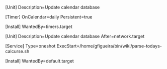 [Unit]
Description=Update calendar database

[Timer]
OnCalendar=daily
Persistent=true

[Install]
WantedBy=timers.target



[Unit]
Description=Update calendar database
After=network.target

[Service]
Type=oneshot
ExecStart=/home/gfigueira/bin/wiki/parse-todays-calcurse.sh

[Install]
WantedBy=default.target
